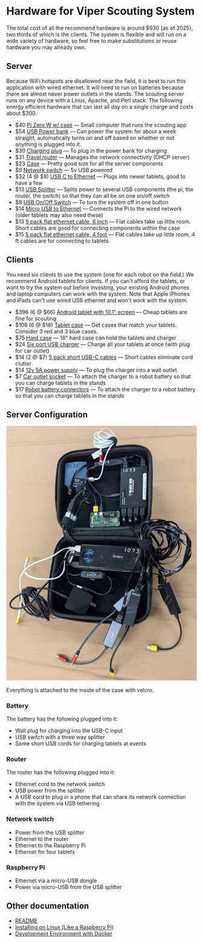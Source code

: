 # Hardware for Viper Scouting System

The total cost of all the recommend hardware is around $930 (as of 2025), two thirds of which is the clients. The system is flexible and will run on a wide variety of hardware, so feel free to make substitutions or reuse hardware you may already own.

## Server

Because WiFi hotspots are disallowed near the field, it is best to run this application with wired ethernet. It will need to run on batteries because there are almost never power outlets in the stands. The scouting server runs on any device with a Linux, Apache, and Perl stack. The following energy efficient hardware that can last all day on a single charge and costs about $300.

 - $40 [Pi Zero W w/ case](https://www.amazon.com/dp/B0748MPQT4) — Small computer that runs the scouting app
 - $54 [USB Power bank](https://www.amazon.com/dp/B08JV4W4NY)  — Can power the system for about a week straight, automatically turns on and off based on whether or not anything is plugged into it.
 - $30 [Charging plug](https://www.amazon.com/dp/B08786SHXV) — To plug in the power bank for charging
 - $31 [Travel router](https://www.amazon.com/dp/B0777L5YN6) — Manages the network connectivity (DHCP server)
 - $23 [Case](https://www.amazon.com/dp/B019BIWJ8W) — Pretty good size for all the server components
 - $9 [Network switch](https://www.amazon.com/dp/B079JP94QQ) — 5v USB powered
 - $32 (4 @ $8) [USB C to Ethernet](https://www.amazon.com/dp/B08JGL51M4) — Plugs into newer tablets, good to have a few
 - $13 [USB Splitter](https://www.amazon.com/dp/B09NBVDP5Z) — Splits power to several USB components (the pi, the router, the switch) so that they can all be on one on/off switch
 - $8 [USB On/Off Switch](https://www.amazon.com/dp/B07CG2VGWG) — To turn the system off in one button
 - $14 [Micro USB to Ethernet](https://www.amazon.com/dp/B01AT4C3KQ) — Connects the Pi to the wired network (older tablets may also need these)
 - $13 [5 pack flat ethernet cable, 6 inch](https://www.amazon.com/dp/B01HC11V4I) — Flat cables take up little room.  Short cables are good for connecting components within the case
 - $15 [5 pack flat ethernet cable, 4 foot](https://www.amazon.com/dp/B01G2SJU8Q) — Flat cables take up little room, 4 ft cables are for connecting to tablets

## Clients

You need six clients to use the system (one for each robot on the field.)  We recommend Android tablets for clients. If you can't afford the tablets, or want to try the system out before investing, your existing Android phones and laptop computers can work with the system.  Note that Apple iPhones and iPads can't use wired USB ethernet and won't work with the system.

 - $396 (6 @ $66) [Android tablet with 10.1" screen](https://www.amazon.com/dp/B0DDPMJD8H) — Cheap tablets are fine for scouting
 - $108 (6 @ $18) [Tablet case](https://www.amazon.com/dp/B0DP4RVDZZ?) — Get cases that match your tablets. Consider 3 red and 3 blue cases.
 - $75 [Hard case](https://www.amazon.com/dp/B08ZVTV2SH) — 18" hard case can hold the tablets and charger
 - $24 [Six port USB charger](https://www.amazon.com/dp/B0779D7DFG) — Charge all your tablets at once (with plug for car outlet)
 - $14 (2 @ $7) [5 pack short USB-C cables](https://www.amazon.com/dp/B0B3RDHYYR) — Short cables eliminate cord clutter
 - $14 [12v 5A power supply](https://www.amazon.com/dp/B075FPQ2YQ) — To plug the charger into a wall outlet.
 - $7 [Car outlet socket](https://www.amazon.com/dp/B01FJ8OXX2) — To attach the charger to a robot battery so that you can charge tablets in the stands
 - $17 [Robot battery connectors](https://www.amazon.com/dp/B0CJ8XR5PN) — To attach the charger to a robot battery so that you can charge tablets in the stands

## Server Configuration

![portable server](portable-server.jpg)

Everything is attached to the inside of the case with velcro.

### Battery

The battery has the following plugged into it:

 - Wall plug for charging into the USB-C input
 - USB switch with a three way splitter
 - Some short USB cords for charging tablets at events

### Router

The router has the following plugged into it:

 - Ethernet cord to the network switch
 - USB power from the splitter
 - A USB cord to plug in a phone that can share its network connection with the system via USB tethering

### Network switch

 - Power from the USB splitter
 - Ethernet to the router
 - Ethernet to the Raspberry Pi
 - Ethernet for four tablets

### Raspberry Pi

 - Ethernet via a micro-USB dongle
 - Power via micro-USB from the USB splitter


## Other documentation

 - [README](../README.md)
 - [Installing on Linux (Like a Raspberry Pi)](linux-install.md)
 - [Development Environment with Docker](docker-install.md)
